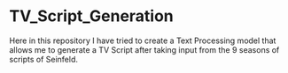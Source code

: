 # TV_Script_Generation
Here in this repository I have tried to create a Text Processing model that allows me to generate a TV Script after taking input from the 9 seasons of scripts of Seinfeld.  
